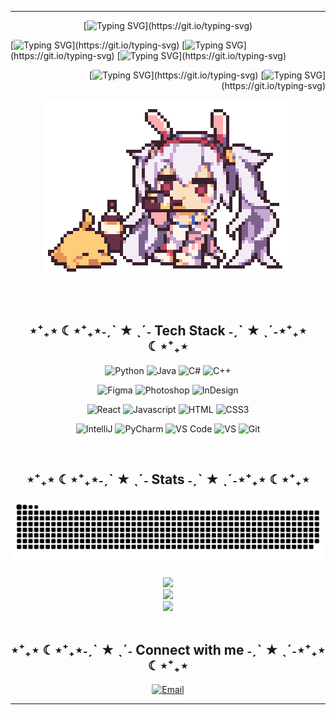 ---------------

<!-- Typing -->
<div align="center">

[![Typing SVG](https://readme-typing-svg.demolab.com?font=Pixelify+Sans&size=40&pause=1000&color=FF69B4&width=350&lines=Annyeong+Haseyo+!;)](https://git.io/typing-svg)
</div>

<div align="left">
  
[![Typing SVG](https://readme-typing-svg.demolab.com?font=Pixelify+Sans&size=30&pause=1000&color=9370DB&width=350&lines=Hello!;)](https://git.io/typing-svg)
[![Typing SVG](https://readme-typing-svg.demolab.com?font=Pixelify+Sans&size=30&pause=1000&color=9370DB&width=370&lines=Hola!;)](https://git.io/typing-svg)
[![Typing SVG](https://readme-typing-svg.demolab.com?font=Pixelify+Sans&size=30&pause=1000&color=9370DB&width=100&lines=Ciao!;)](https://git.io/typing-svg)
</div>

<div align="right">

[![Typing SVG](https://readme-typing-svg.demolab.com?font=Pixelify+Sans&size=30&pause=1000&color=FF69B4&width=360&lines=Hallo!;)](https://git.io/typing-svg)
[![Typing SVG](https://readme-typing-svg.demolab.com?font=Pixelify+Sans&size=30&pause=1000&color=FF69B4&width=300&lines=Bonjour!;)](https://git.io/typing-svg)

</div>


<!-- Anime Gif -->
<div align="center">
  <img src="anime.gif" alt="Anime GIF">
</div>

<br><br>
<!-- Tech Stacks -->
<div align="center">
  
## ⋆⁺₊⋆ ☾⋆⁺₊⋆˗ˏˋ ★ ˎˊ˗ Tech Stack ˗ˏˋ ★ ˎˊ˗⋆⁺₊⋆ ☾⋆⁺₊⋆
</div>

<div align="center">
  
  ![Python](https://img.shields.io/badge/Python-3776AB?style=for-the-badge&logo=python&logoColor=white)
  ![Java](https://img.shields.io/badge/Java-007396?style=for-the-badge&logo=java&logoColor=white)
  ![C#](https://img.shields.io/badge/C%23-239120?style=for-the-badge&logo=c-sharp&logoColor=white)
  ![C++](https://img.shields.io/badge/C%2B%2B-00599C?style=for-the-badge&logo=c%2B%2B&logoColor=white)

  ![Figma](https://img.shields.io/badge/Figma-F24E1E?style=for-the-badge&logo=figma&logoColor=white)
  ![Photoshop](https://img.shields.io/badge/Adobe%20Photoshop-31A8FF?style=for-the-badge&logo=adobe%20photoshop&logoColor=white)
  ![InDesign](https://img.shields.io/badge/Adobe%20InDesign-FF3366?style=for-the-badge&logo=adobe%20indesign&logoColor=white)

  ![React](https://img.shields.io/badge/-React-61DBFB?style=for-the-badge&labelColor=black&logo=react&logoColor=61DBFB)
  ![Javascript](https://img.shields.io/badge/Javascript-F0DB4F?style=for-the-badge&labelColor=black&logo=javascript&logoColor=F0DB4F)
  ![HTML](https://img.shields.io/badge/HTML5-E34F26?style=for-the-badge&logo=html5&logoColor=white)
  ![CSS3](https://img.shields.io/badge/CSS3-1572B6?style=for-the-badge&logo=css3&logoColor=white)

  ![IntelliJ](https://img.shields.io/badge/IntelliJ%20IDEA-000000?style=for-the-badge&logo=intellij-idea&logoColor=white)
  ![PyCharm](https://img.shields.io/badge/PyCharm-000000?style=for-the-badge&logo=pycharm&logoColor=white)
  ![VS Code](https://img.shields.io/badge/Visual%20Studio%20Code-0078d7?style=for-the-badge&logo=visual-studio-code&logoColor=white)
  ![VS](https://img.shields.io/badge/Visual%20Studio-5C2D91?style=for-the-badge&logo=visual-studio&logoColor=white)
  ![Git](https://img.shields.io/badge/Git-F05032?style=for-the-badge&logo=git&logoColor=white)
  
</div>

<br>
<!-- Snake -->
<div align="center">
  
## ⋆⁺₊⋆ ☾⋆⁺₊⋆˗ˏˋ ★ ˎˊ˗ Stats ˗ˏˋ ★ ˎˊ˗⋆⁺₊⋆ ☾⋆⁺₊⋆
</div>

<div align="center">
    
  ![snake gif](https://github.com/belinda-hagen/belinda-hagen/blob/output/github-snake-dark.svg)
</div>


<!-- Stats -->
<div align="center">
  <img src="https://github-readme-stats.vercel.app/api?username=belinda-hagen&theme=radical&hide_border=true&include_all_commits=true&count_private=true" width="55%" /> </br>
  <img src="https://github-readme-streak-stats.herokuapp.com/?user=belinda-hagen&theme=radical&hide_border=true" width="50%" /> </br>
  <img src="https://github-readme-stats.vercel.app/api/top-langs/?username=belinda-hagen&theme=radical&hide_border=true&include_all_commits=true&count_private=true&layout=compact" width="36%" /> </br>
</div>


<br>
<!-- Social -->
<div align="center">
  
## ⋆⁺₊⋆ ☾⋆⁺₊⋆˗ˏˋ ★ ˎˊ˗ Connect with me ˗ˏˋ ★ ˎˊ˗⋆⁺₊⋆ ☾⋆⁺₊⋆
</div>

<div align="center">

[![Email](https://img.shields.io/badge/Email-D14836?style=for-the-badge&logo=gmail&logoColor=white)](mailto:belinda.hagen44@gmail.com)
</div>

--------------
